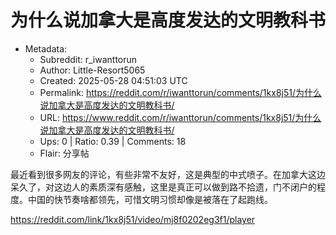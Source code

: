# 为什么说加拿大是高度发达的文明教科书

- Metadata:
  - Subreddit: r_iwanttorun
  - Author: Little-Resort5065
  - Created: 2025-05-28 04:51:03 UTC
  - Permalink: https://reddit.com/r/iwanttorun/comments/1kx8j51/为什么说加拿大是高度发达的文明教科书/
  - URL: https://www.reddit.com/r/iwanttorun/comments/1kx8j51/为什么说加拿大是高度发达的文明教科书/
  - Ups: 0 | Ratio: 0.39 | Comments: 18
  - Flair: 分享帖


最近看到很多网友的评论，有些非常不友好，这是典型的中式喷子。在加拿大这边呆久了，对这边人的素质深有感触，这里是真正可以做到路不拾遗，门不闭户的程度。中国的快节奏啥都领先，可惜文明习惯却像是被落在了起跑线。

<https://reddit.com/link/1kx8j51/video/mj8f0202eg3f1/player>

